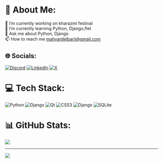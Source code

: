 # 💫 About Me:
🔭 I’m currently working on kharazmi festival<br>🌱 I’m currently learning Python, Django,flet<br>💬 Ask me about Python, Django<br>📫 How to reach me mahyardelbarii@gmail.com


## 🌐 Socials:
[![Discord](https://img.shields.io/badge/Discord-%237289DA.svg?logo=discord&logoColor=white)](https://discord.gg/delbari) [![LinkedIn](https://img.shields.io/badge/LinkedIn-%230077B5.svg?logo=linkedin&logoColor=white)](https://linkedin.com/in/mahyar-delbari) [![X](https://img.shields.io/badge/X-black.svg?logo=X&logoColor=white)](https://x.com/@Coffee_Code_ir) 

# 💻 Tech Stack:
![Python](https://img.shields.io/badge/python-3670A0?style=for-the-badge&logo=python&logoColor=ffdd54) ![Django](https://img.shields.io/badge/django-%23092E20.svg?style=for-the-badge&logo=django&logoColor=white) ![Qt](https://img.shields.io/badge/Qt-%23217346.svg?style=for-the-badge&logo=Qt&logoColor=white) ![CSS3](https://img.shields.io/badge/css3-%231572B6.svg?style=for-the-badge&logo=css3&logoColor=white) ![Django](https://img.shields.io/badge/django-%23092E20.svg?style=for-the-badge&logo=django&logoColor=white) ![SQLite](https://img.shields.io/badge/sqlite-%2307405e.svg?style=for-the-badge&logo=sqlite&logoColor=white)
# 📊 GitHub Stats:
![](https://github-readme-stats.vercel.app/api?username=mahyardelbari&theme=dark&hide_border=false&include_all_commits=true&count_private=true)<br/>

---
[![](https://visitcount.itsvg.in/api?id=mahyardelbari&icon=0&color=0)](https://visitcount.itsvg.in)

<!-- Proudly created with GPRM ( https://gprm.itsvg.in ) -->
